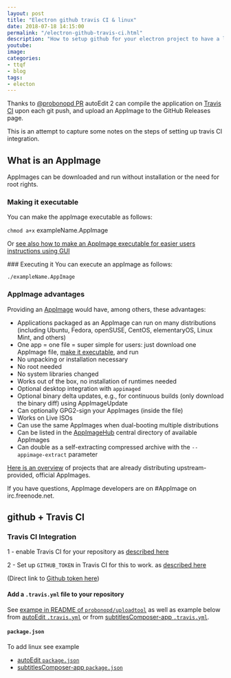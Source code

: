 ```yaml
---
layout: post
title: "Electron github travis CI & linux"
date: 2018-07-18 14:15:00
permalink: "/electron-github-travis-ci.html"
description: "How to setup github for your electron project to have a linux Continuos integration build"
youtube: 
image: 
categories: 
- ttqf
- blog
tags:
- electon
---
```



Thanks to [@probonopd PR](https://github.com/OpenNewsLabs/autoEdit_2/pull/45) autoEdit 2 can compile the application on [Travis CI](https://travis-ci.org/) upon each git push, and upload an AppImage to the GitHub Releases page.

This is an attempt to capture some notes on the steps of setting up travis CI integration. 


## What is an AppImage 

AppImages can be downloaded and run without installation or the need for root rights.

### Making it executable
You can make the appImage executable as follows:

`chmod a+x` exampleName.AppImage

Or [see also how to make an AppImage executable for easier users instructions using GUI](https://discourse.appimage.org/t/how-to-make-an-appimage-executable/80)


### Executing it
You can execute an appImage as follows:

`./exampleName.AppImage`



### AppImage advantages

Providing an [AppImage](http://appimage.org/) would have, among others, these advantages:
- Applications packaged as an AppImage can run on many distributions (including Ubuntu, Fedora, openSUSE, CentOS, elementaryOS, Linux Mint, and others)
- One app = one file = super simple for users: just download one AppImage file, [make it executable](http://discourse.appimage.org/t/how-to-make-an-appimage-executable/80), and run
- No unpacking or installation necessary
- No root needed
- No system libraries changed
- Works out of the box, no installation of runtimes needed
- Optional desktop integration with `appimaged`
- Optional binary delta updates, e.g., for continuous builds (only download the binary diff) using AppImageUpdate
- Can optionally GPG2-sign your AppImages (inside the file)
- Works on Live ISOs
- Can use the same AppImages when dual-booting multiple distributions
- Can be listed in the [AppImageHub](https://appimage.github.io/apps) central directory of available AppImages
- Can double as a self-extracting compressed archive with the `--appimage-extract` parameter

[Here is an overview](https://appimage.github.io/apps) of projects that are already distributing upstream-provided, official AppImages.

If you have questions, AppImage developers are on #AppImage on irc.freenode.net.


## github + Travis CI

###  Travis CI Integration
1 - enable Travis CI for your repository as [described here](https://travis-ci.org/getting_started) 

2 - Set up `GITHUB_TOKEN` in Travis CI for this to work. as [described here](https://github.com/probonopd/uploadtool#usage)

(Direct link to [Github token here](https://github.com/settings/tokens))

#### Add a `.travis.yml` file to your repository

See [exampe in README of `probonopd/uploadtool`](https://github.com/probonopd/uploadtool#usage) as well as example below from [autoEdit `.travis.yml`](https://github.com/OpenNewsLabs/autoEdit_2/blob/master/.travis.yml) or from [subtitlesComposer-app `.travis.yml`](https://github.com/pietrop/subtitlesComposer-app/blob/master/.travis.yml).


#### `package.json` 

To add linux see example 
- [autoEdit `package.json`](https://github.com/OpenNewsLabs/autoEdit_2/blob/master/package.json)
- [subtitlesComposer-app `package.json`](https://github.com/pietrop/subtitlesComposer-app/blob/master/package.json)

<!-- CircleCI for Mac and Windows deployment -->